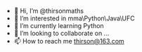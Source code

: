 - 👋 Hi, I’m @thirsonmaths
- 👀 I’m interested in mma\Python\Java\UFC
- 🌱 I’m currently learning Python
- 💞️ I’m looking to collaborate on ...
- 📫 How to reach me thirson@163.com

<!---
thirsonmaths/thirsonmaths is a ✨ special ✨ repository because its `README.md` (this file) appears on your GitHub profile.
You can click the Preview link to take a look at your changes.
--->
